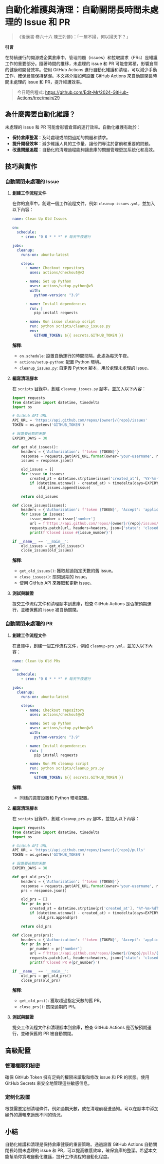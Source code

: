 # 自動化維護與清理：自動關閉長時間未處理的 Issue 和 PR

> 《後漢書·卷六十六 陳王列傳》：「一屋不掃，何以掃天下？」

**引言**

在持續運行的開源或企業倉庫中，管理問題（issues）和拉取請求（PRs）是維護工作的重要部分。隨著時間的推移，未處理的 issue 和 PR 可能會累積，影響倉庫的健康和開發效率。使用 GitHub Actions 進行自動化維護和清理，可以減少手動工作，確保倉庫保持整潔。本文將介紹如何設置 GitHub Actions 來自動關閉長時間未處理的 issue 和 PR，提升維護效率。

> 今日範例程式: <https://github.com/Edit-Mr/2024-GitHub-Actions/tree/main/29>

## 為什麼需要自動化維護？

未處理的 issue 和 PR 可能會影響倉庫的運行效率。自動化維護有助於：

- **保持倉庫整潔**：及時處理或關閉過期的問題和請求。
- **提升開發效率**：減少維護人員的工作量，讓他們專注於當前和重要的問題。
- **改進問題追蹤**：自動化的清理過程能夠讓倉庫的問題管理更加系統化和高效。

## 技巧與實作

### 自動關閉未處理的 Issue

1. **創建工作流程文件**

   在你的倉庫中，創建一個工作流程文件，例如 `cleanup-issues.yml`，並加入以下內容：

   ```yaml
   name: Clean Up Old Issues

   on:
     schedule:
       - cron: "0 0 * * *" # 每天午夜運行

   jobs:
     cleanup:
       runs-on: ubuntu-latest

       steps:
         - name: Checkout repository
           uses: actions/checkout@v2

         - name: Set up Python
           uses: actions/setup-python@v3
           with:
             python-version: "3.9"

         - name: Install dependencies
           run: |
             pip install requests

         - name: Run issue cleanup script
           run: python scripts/cleanup_issues.py
           env:
             GITHUB_TOKEN: ${{ secrets.GITHUB_TOKEN }}
   ```

   **解釋**:

   - `on.schedule`: 設置自動運行的時間間隔，此處為每天午夜。
   - `actions/setup-python`: 配置 Python 環境。
   - `cleanup_issues.py`: 自定義 Python 腳本，用於處理未處理的 issue。

2. **編寫清理腳本**

   在 `scripts` 目錄中，創建 `cleanup_issues.py` 腳本，並加入以下內容：

   ```python
   import requests
   from datetime import datetime, timedelta
   import os

   # GitHub API URL
   API_URL = 'https://api.github.com/repos/{owner}/{repo}/issues'
   TOKEN = os.getenv('GITHUB_TOKEN')

   # 設置要過期的天數
   EXPIRY_DAYS = 30

   def get_old_issues():
       headers = {'Authorization': f'token {TOKEN}'}
       response = requests.get(API_URL.format(owner='your-username', repo='your-repo'), headers=headers)
       issues = response.json()

       old_issues = []
       for issue in issues:
           created_at = datetime.strptime(issue['created_at'], '%Y-%m-%dT%H:%M:%SZ')
           if (datetime.utcnow() - created_at) > timedelta(days=EXPIRY_DAYS):
               old_issues.append(issue)

       return old_issues

   def close_issues(issues):
       headers = {'Authorization': f'token {TOKEN}', 'Accept': 'application/vnd.github.v3+json'}
       for issue in issues:
           issue_number = issue['number']
           url = f'https://api.github.com/repos/{owner}/{repo}/issues/{issue_number}'
           requests.patch(url, headers=headers, json={'state': 'closed'})
           print(f'Closed issue #{issue_number}')

   if __name__ == '__main__':
       old_issues = get_old_issues()
       close_issues(old_issues)
   ```

   **解釋**:

   - `get_old_issues()`: 獲取超過指定天數的舊 issue。
   - `close_issues()`: 關閉過期的 issue。
   - 使用 GitHub API 來獲取和更新 issue。

3. **測試與驗證**

   提交工作流程文件和清理腳本到倉庫，檢查 GitHub Actions 是否按預期運行，並確保舊的 issue 被自動關閉。

### 自動關閉未處理的 PR

1. **創建工作流程文件**

   在倉庫中，創建一個工作流程文件，例如 `cleanup-prs.yml`，並加入以下內容：

   ```yaml
   name: Clean Up Old PRs

   on:
     schedule:
       - cron: "0 0 * * *" # 每天午夜運行

   jobs:
     cleanup:
       runs-on: ubuntu-latest

       steps:
         - name: Checkout repository
           uses: actions/checkout@v2

         - name: Set up Python
           uses: actions/setup-python@v3
           with:
             python-version: "3.9"

         - name: Install dependencies
           run: |
             pip install requests

         - name: Run PR cleanup script
           run: python scripts/cleanup_prs.py
           env:
             GITHUB_TOKEN: ${{ secrets.GITHUB_TOKEN }}
   ```

   **解釋**:

   - 同樣的調度設置和 Python 環境配置。

2. **編寫清理腳本**

   在 `scripts` 目錄中，創建 `cleanup_prs.py` 腳本，並加入以下內容：

   ```python
   import requests
   from datetime import datetime, timedelta
   import os

   # GitHub API URL
   API_URL = 'https://api.github.com/repos/{owner}/{repo}/pulls'
   TOKEN = os.getenv('GITHUB_TOKEN')

   # 設置要過期的天數
   EXPIRY_DAYS = 30

   def get_old_prs():
       headers = {'Authorization': f'token {TOKEN}'}
       response = requests.get(API_URL.format(owner='your-username', repo='your-repo'), headers=headers)
       prs = response.json()

       old_prs = []
       for pr in prs:
           created_at = datetime.strptime(pr['created_at'], '%Y-%m-%dT%H:%M:%SZ')
           if (datetime.utcnow() - created_at) > timedelta(days=EXPIRY_DAYS):
               old_prs.append(pr)

       return old_prs

   def close_prs(prs):
       headers = {'Authorization': f'token {TOKEN}', 'Accept': 'application/vnd.github.v3+json'}
       for pr in prs:
           pr_number = pr['number']
           url = f'https://api.github.com/repos/{owner}/{repo}/pulls/{pr_number}'
           requests.patch(url, headers=headers, json={'state': 'closed'})
           print(f'Closed PR #{pr_number}')

   if __name__ == '__main__':
       old_prs = get_old_prs()
       close_prs(old_prs)
   ```

   **解釋**:

   - `get_old_prs()`: 獲取超過指定天數的舊 PR。
   - `close_prs()`: 關閉過期的 PR。

3. **測試與驗證**

   提交工作流程文件和清理腳本到倉庫，檢查 GitHub Actions 是否按預期運行，並確保舊的 PR 被自動關閉。

## 高級配置

### 管理權限和秘密

確保 GitHub Token 擁有足夠的權限來讀取和修改 issue 和 PR 的狀態。使用 GitHub Secrets 來安全地管理這些敏感信息。

### 定制化設置

根據需要定制清理條件，例如過期天數，或在清理前發送通知。可以在腳本中添加額外的邏輯來適應不同的情況。

## 小結

自動化維護和清理是保持倉庫健康的重要策略。通過設置 GitHub Actions 自動關閉長時間未處理的 issue 和 PR，可以提高維護效率，確保倉庫的整潔。希望本文能幫助你實現自動化維護，提升工作流程的自動化程度。

